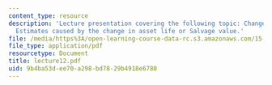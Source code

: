```yaml
---
content_type: resource
description: 'Lecture presentation covering the following topic: Changes in Depriciation
  Estimates caused by the change in asset life or Salvage value.'
file: /media/https%3A/open-learning-course-data-rc.s3.amazonaws.com/15-501-introduction-to-financial-and-managerial-accounting-spring-2004/9b4ba53dee70a298bd7829b4918e6780_lecture12.pdf
file_type: application/pdf
resourcetype: Document
title: lecture12.pdf
uid: 9b4ba53d-ee70-a298-bd78-29b4918e6780
---
```

